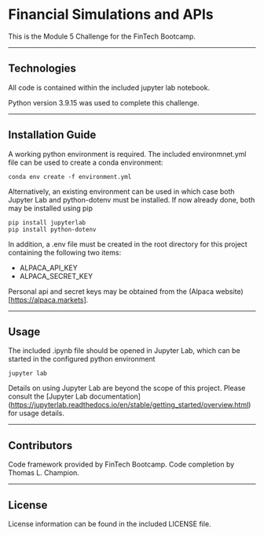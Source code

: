 # Financial Simulations and APIs

This is the Module 5 Challenge for the FinTech Bootcamp.

---

## Technologies

All code is contained within the included jupyter lab notebook. 

Python version 3.9.15 was used to complete this challenge. 

---

## Installation Guide

A working python environment is required. The included environmnet.yml file can be used to create a conda environment:

```
conda env create -f environment.yml

```


Alternatively, an existing environment can be used in which case both Jupyter Lab and python-dotenv must be installed. If now already done, both may be installed using pip

```
pip install jupyterlab
pip install python-dotenv

```


In addition, a .env file must be created in the root directory for this project containing the following two items:
* ALPACA_API_KEY
* ALPACA_SECRET_KEY

Personal api and secret keys may be obtained from the (Alpaca website)[https://alpaca.markets].

---

## Usage

The included .ipynb file should be opened in Jupyter Lab, which can be started in the configured python environment

```
jupyter lab
```

Details on using Jupyter Lab are beyond the scope of this project. Please consult the [Jupyter Lab documentation]
(https://jupyterlab.readthedocs.io/en/stable/getting_started/overview.html) for usage details.

---

## Contributors

Code framework provided by FinTech Bootcamp.
Code completion by Thomas L. Champion.

---

## License

License information can be found in the included LICENSE file.
